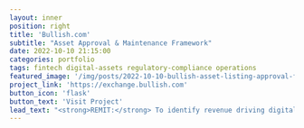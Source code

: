```yaml
---
layout: inner
position: right
title: 'Bullish.com'
subtitle: "Asset Approval & Maintenance Framework"
date: 2022-10-10 21:15:00
categories: portfolio
tags: fintech digital-assets regulatory-compliance operations
featured_image: '/img/posts/2022-10-10-bullish-asset-listing-approval-framework.png'
project_link: 'https://exchange.bullish.com'
button_icon: 'flask'
button_text: 'Visit Project'
lead_text: "<strong>REMIT:</strong> To identify revenue driving digital asset products to list on the spot exchange, define multi-jurisdictional asset vetting requirements, vet potential assets, identify trading pairs, determine AMM (automated market maker) liquidity requirements, and implement tech to capture and retain documentation and enable transparency for various regulatory bodies."
---
```

